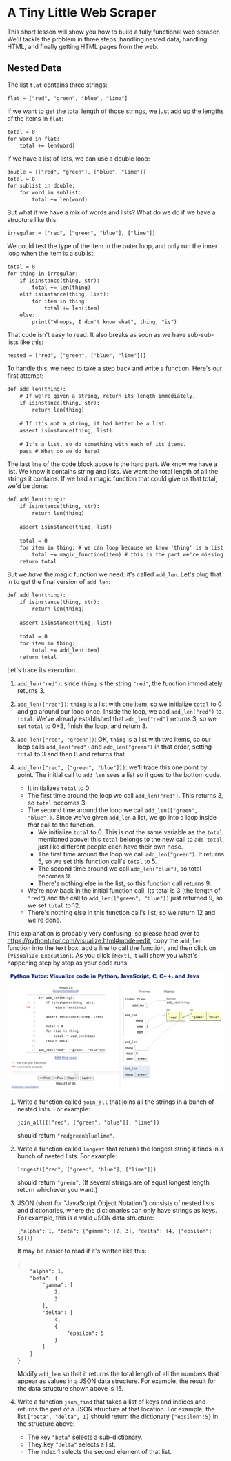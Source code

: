 # A Tiny Little Web Scraper

This short lesson will show you how to build a fully functional web scraper.
We'll tackle the problem in three steps:
handling nested data,
handling HTML,
and finally getting HTML pages from the web.

## Nested Data

The list `flat` contains three strings:

```
flat = ["red", "green", "blue", "lime"]
```

If we want to get the total length of those strings,
we just add up the lengths of the items in `flat`:

```
total = 0
for word in flat:
    total += len(word)
```

If we have a list of lists,
we can use a double loop:

```
double = [["red", "green"], ["blue", "lime"]]
total = 0
for sublist in double:
    for word in sublist:
        total += len(word)
```

But what if we have a mix of words and lists?
What do we do if we have a structure like this:

```
irregular = ["red", ["green", "blue"], ["lime"]]
```

We could test the type of the item in the outer loop,
and only run the inner loop when the item is a sublist:

```
total = 0
for thing in irregular:
    if isinstance(thing, str):
        total += len(thing)
    elif isinstance(thing, list):
        for item in thing:
            total += len(item)
    else:
        print("Whoops, I don't know what", thing, "is")
```

That code isn't easy to read.
It also breaks as soon as we have sub-sub-lists like this:

```
nested = ["red", ["green", ["blue", "lime"]]]
```

To handle this,
we need to take a step back and write a function.
Here's our first attempt:

```
def add_len(thing):
    # If we're given a string, return its length immediately.
    if isinstance(thing, str):
        return len(thing)

    # If it's not a string, it had better be a list.
    assert isinstance(thing, list)

    # It's a list, so do something with each of its items.
    pass # What do we do here?
```

The last line of the code block above is the hard part.
We know we have a list.
We know it contains string and lists.
We want the total length of all the strings it contains.
If we had a magic function that could give us that total,
we'd be done:

```
def add_len(thing):
    if isinstance(thing, str):
        return len(thing)

    assert isinstance(thing, list)

    total = 0
    for item in thing: # we can loop because we know 'thing' is a list
        total += magic_function(item) # this is the part we're missing
    return total
```

But we *have* the magic function we need:
it's called `add_len`.
Let's plug that in to get the final version of `add_len`:

```
def add_len(thing):
    if isinstance(thing, str):
        return len(thing)

    assert isinstance(thing, list)

    total = 0
    for item in thing:
        total += add_len(item)
    return total
```

Let's trace its execution.

1.  `add_len("red")`:
    since `thing` is the string `"red"`,
    the function immediately returns 3.

2.  `add_len(["red"])`:
    `thing` is a list with one item,
    so we initialize `total` to 0 and go around our loop once.
    Inside the loop, we add `add_len("red")` to `total`.
    We've already established that `add_len("red")` returns 3,
    so we set `total` to 0+3,
    finish the loop,
    and return 3.

3.  `add_len(["red", "green"])`:
    OK, `thing` is a list with two items,
    so our loop calls `add_len("red")` and `add_len("green")`
    in that order,
    setting `total` to 3 and then 8
    and returns that.

4.  `add_len(["red", ["green", "blue"]])`:
    we'll trace this one point by point.
    The initial call to `add_len` sees a list so it goes to the bottom code.
    -   It initializes `total` to 0.
    -   The first time around the loop we call `add_len("red")`.
        This returns 3, so `total` becomes 3.
    -   The second time around the loop we call `add_len(["green", "blue"])`.
        Since we've given `add_len` a list,
        we go into a loop inside *that* call to the function.
        -   We initialize `total` to 0.
            This is *not* the same variable as the `total` mentioned above:
            this `total` belongs to the new call to `add_total`,
            just like different people each have their own nose.
        -   The first time around the loop we call `add_len("green")`.
            It returns 5, so we set this function call's `total` to 5.
        -   The second time around we call `add_len("blue")`,
            so total becomes 9.
        -   There's nothing else in the list, so this function call returns 9.
    -   We're now back in the initial function call.
        Its total is 3 (the length of `"red"`)
        and the call to `add_len(["green", "blue"])` just returned 9,
        so we set `total` to 12.
    -   There's nothing else in this function call's list,
        so we return 12
        and we're done.

This explanation is probably very confusing,
so please head over to <https://pythontutor.com/visualize.html#mode=edit>,
copy the `add_len` function into the text box,
add a line to call the function,
and then click on `[Visualize Execution]`.
As you click `[Next]`,
it will show you what's happening step by step as your code runs.

<div align="center">
  <img src="add_len.png" alt="Visualization of add_len function"/>
</div>

1.  Write a function called `join_all` that joins all the strings
    in a bunch of nested lists.
    For example:

    ```
    join_all([["red", ["green", "blue"]], "lime"])
    ```

    should return `"redgreenbluelime"`.

2.  Write a function called `longest` that returns the longest string it finds
    in a bunch of nested lists.
    For example:

    ```
    longest(["red", ["green", "blue"], ["lime"]])
    ```

    should return `"green"`.
    (If several strings are of equal longest length,
    return whichever you want.)

3.  JSON (short for "JavaScript Object Notation")
    consists of nested lists and dictionaries,
    where the dictionaries can only have strings as keys.
    For example,
    this is a valid JSON data structure:

    ```
    {"alpha": 1, "beta": {"gamma": [2, 3], "delta": [4, {"epsilon": 5}]}}
    ```

    It may be easier to read if it's written like this:

    ```
    {
        "alpha": 1,
        "beta": {
            "gamma": [
                2,
                3
            ],
            "delta": [
                4,
                {
                    "epsilon": 5
                }
            ]
        }
    }
    ```

    Modify `add_len` so that it returns the total length
    of all the numbers that appear as values in a JSON data structure.
    For example, the result for the data structure shown above is 15.

4.  Write a function `json_find` that takes a list of keys and indices
    and returns the part of a JSON structure at that location.
    For example, the list `["beta", "delta", 1]` should return the
    dictionary `{"epsilon":5}` in the structure above:
    -   The key `"beta"` selects a sub-dictionary.
    -   They key `"delta"` selects a list.
    -   The index 1 selects the second element of that list.
